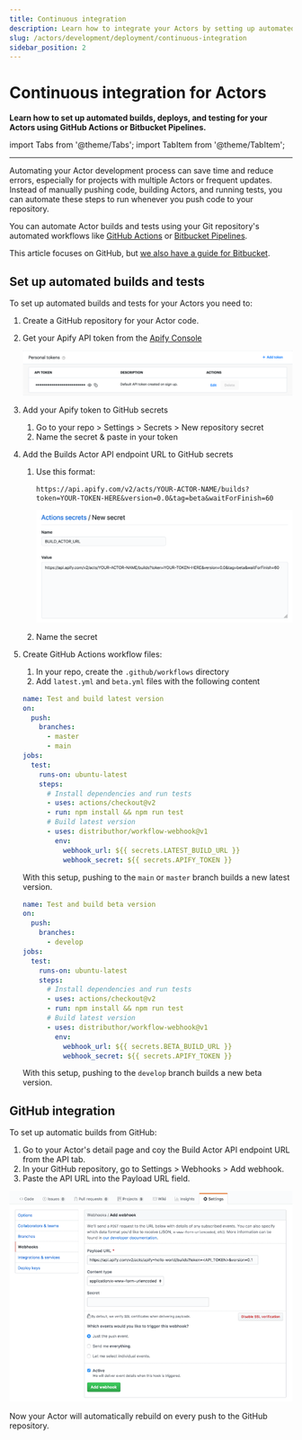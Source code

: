 ```yaml
---
title: Continuous integration
description: Learn how to integrate your Actors by setting up automated builds, deploys, and testing for your Actors using GitHub Actions or Bitbucket Pipelines.
slug: /actors/development/deployment/continuous-integration
sidebar_position: 2
---
```


# Continuous integration for Actors

**Learn how to set up automated builds, deploys, and testing for your Actors using GitHub Actions or Bitbucket Pipelines.**

import Tabs from '@theme/Tabs';
import TabItem from '@theme/TabItem';

---

Automating your Actor development process can save time and reduce errors, especially for projects  with multiple Actors or frequent updates. Instead of manually pushing code, building Actors, and running tests, you can automate these steps to run whenever you push code to your repository.

You can automate Actor builds and tests using your Git repository's automated workflows like [GitHub Actions](https://github.com/features/actions) or [Bitbucket Pipelines](https://www.atlassian.com/software/bitbucket/features/pipelines).

This article focuses on GitHub, but [we also have a guide for Bitbucket](https://help.apify.com/en/articles/6988586-setting-up-continuous-integration-for-apify-actors-on-bitbucket).

## Set up automated builds and tests

To set up automated builds and tests for your Actors you need to:

1. Create a GitHub repository for your Actor code.
1. Get your Apify API token from the [Apify Console](https://console.apify.com/settings/integrations)

    ![Apify token in app](./images/ci-token.png)

1. Add your Apify token to GitHub secrets
   1. Go to your repo > Settings > Secrets > New repository secret
   1. Name the secret & paste in your token
1. Add the Builds Actor API endpoint URL to GitHub secrets
   1. Use this format:

      ```cURL
      https://api.apify.com/v2/acts/YOUR-ACTOR-NAME/builds?token=YOUR-TOKEN-HERE&version=0.0&tag=beta&waitForFinish=60
      ```

      ![Add build Actor URL to secrets](./images/ci-add-build-url.png)

   1. Name the secret
1. Create GitHub Actions workflow files:
   1. In your repo, create the `.github/workflows` directory
   2. Add `latest.yml` and `beta.yml` files with the following content

    <Tabs groupId="main">
    <TabItem value="latest.yml" label="latest.yml">

    ```yaml
    name: Test and build latest version
    on:
      push:
        branches:
          - master
          - main
    jobs:
      test:
        runs-on: ubuntu-latest
        steps:
          # Install dependencies and run tests
          - uses: actions/checkout@v2
          - run: npm install && npm run test
          # Build latest version
          - uses: distributhor/workflow-webhook@v1
            env:
              webhook_url: ${{ secrets.LATEST_BUILD_URL }}
              webhook_secret: ${{ secrets.APIFY_TOKEN }}

    ```

    With this setup, pushing to the `main` or `master` branch builds a new latest version.

    </TabItem>

    <TabItem value="beta.yml" label="beta.yml">

    ```yaml
    name: Test and build beta version
    on:
      push:
        branches:
          - develop
    jobs:
      test:
        runs-on: ubuntu-latest
        steps:
          # Install dependencies and run tests
          - uses: actions/checkout@v2
          - run: npm install && npm run test
          # Build latest version
          - uses: distributhor/workflow-webhook@v1
            env:
              webhook_url: ${{ secrets.BETA_BUILD_URL }}
              webhook_secret: ${{ secrets.APIFY_TOKEN }}

    ```

    With this setup, pushing to the `develop` branch builds a new beta version.

    </TabItem>
    </Tabs>

## GitHub integration

To set up automatic builds from GitHub:

1. Go to your Actor's detail page and coy the Build Actor API endpoint URL from the API tab.
1. In your GitHub repository, go to Settings > Webhooks > Add webhook.
1. Paste the API URL into the Payload URL field.

![GitHub integration](./images/ci-github-integration.png)

Now your Actor will automatically rebuild on every push to the GitHub repository.
